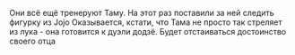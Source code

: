 Они всё ещё тренеруют Таму. На этот раз поставили за ней следить фигурку из Jojo
Оказывается, кстати, что Тама не просто так стреляет из лука - она готовится к дуэли додзё. Будет отстаиваться достоинство своего отца